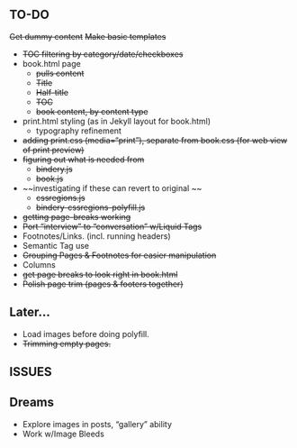 ## TO-DO

~~Get dummy content~~
~~Make basic templates~~
- ~~TOC filtering by category/date/checkboxes~~
- book.html page
	- ~~pulls content~~
	- ~~Title~~
	- ~~Half-title~~
	- ~~TOC~~
	- ~~book content, by content type~~
- print.html styling (as in Jekyll layout for book.html)
	- typography refinement
- ~~adding print.css (media=“print”), separate from book.css (for web view of print preview)~~
- ~~figuring out what is needed from~~
	- ~~bindery.js~~
	- ~~book.js~~
- ~~investigating if these can revert to original ~~
	- ~~cssregions.js~~
	- ~~bindery-cssregions-polyfill.js~~
- ~~getting page-breaks working~~
- ~~Port “interview” to “conversation” w/Liquid Tags~~
- Footnotes/Links. (incl. running headers)
- Semantic Tag use
- ~~Grouping Pages & Footnotes for easier manipulation~~ 
- Columns
- ~~get page breaks to look right in book.html~~
- ~~Polish page trim (pages & footers together)~~

## Later…
- Load images before doing polyfill. 
- ~~Trimming empty pages.~~

## ISSUES

## Dreams
- Explore images in posts, “gallery” ability
- Work w/Image Bleeds




